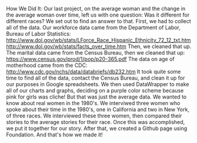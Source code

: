 How We Did It: Our last project, on the average woman and the change in the average woman over time, left us with one question: Was it different for different races? We set out to find an answer to that. First, we had to collect all of the data. Our workforce data came from the Department of Labor, Bureau of Labor Statistics: http://www.dol.gov/wb/stats/LForce_Race_Hispanic_Ethnicity_72_12_txt.htm http://www.dol.gov/wb/stats/facts_over_time.htm Then, we cleaned that up. The marital data came from the Census Bureau, then we cleaned that up: https://www.census.gov/prod/1/pop/p20-365.pdf The data on age of motherhood came from the CDC: http://www.cdc.gov/nchs/data/databriefs/db232.htm It took quite some time to find all of the data, contact the Census Bureau, and clean it up for our purposes in Google spreadsheets. We then used DataWrapper to make all of our charts and graphs, deciding on a purple color scheme because pink for girls was cliche! But that was just the average data. We wanted to know about real women in the 1980's. We interviwed three women who spoke about their time in the 1980's, one in California and two in New York, of three races. We interviewed these three women, then compared their stories to the average stories for their race. Once this was accomplished, we put it together for our story. After that, we created a Github page using Foundation. And that's how we made it!
